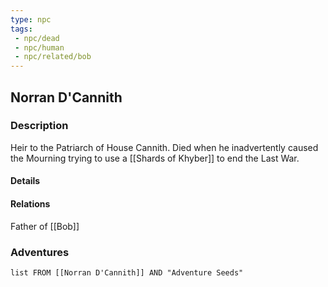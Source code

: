 ```yaml
---
type: npc
tags:
 - npc/dead
 - npc/human
 - npc/related/bob
---
```


## Norran D'Cannith

### Description

Heir to the Patriarch of House Cannith. Died when he inadvertently caused the Mourning trying to use a [[Shards of Khyber]] to end the Last War.


#### Details

#### Relations

Father of [[Bob]]


### Adventures
```dataview
list FROM [[Norran D'Cannith]] AND "Adventure Seeds"
```